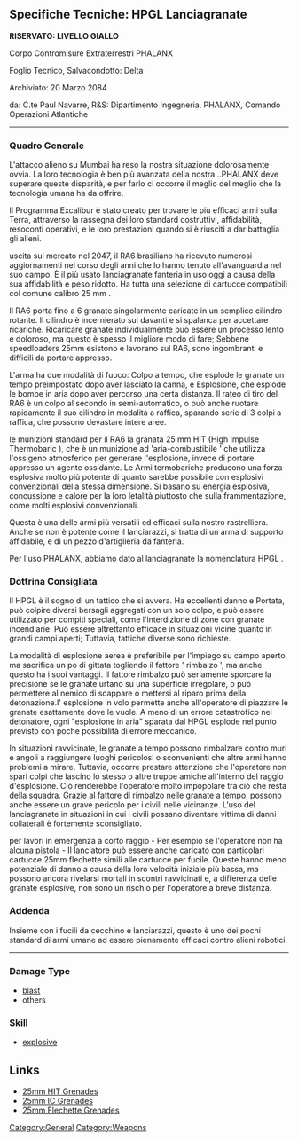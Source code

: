 ## Specifiche Tecniche: HPGL Lanciagranate

**RISERVATO: LIVELLO GIALLO**

Corpo Contromisure Extraterrestri PHALANX

Foglio Tecnico, Salvacondotto: Delta

Archiviato: 20 Marzo 2084

da: C.te Paul Navarre, R&S: Dipartimento Ingegneria, PHALANX, Comando
Operazioni Atlantiche

------------------------------------------------------------------------

### Quadro Generale

L'attacco alieno su Mumbai ha reso la nostra situazione dolorosamente
ovvia. La loro tecnologia è ben più avanzata della nostra...PHALANX deve
superare queste disparità, e per farlo ci occorre il meglio del meglio
che la tecnologia umana ha da offrire.

Il Programma Excalibur è stato creato per trovare le più efficaci armi
sulla Terra, attraverso la rassegna dei loro standard costruttivi,
affidabilità, resoconti operativi, e le loro prestazioni quando si è
riusciti a dar battaglia gli alieni.

uscita sul mercato nel 2047, il RA6 brasiliano ha ricevuto numerosi
aggiornamenti nel corso degli anni che lo hanno tenuto all'avanguardia
nel suo campo. È il più usato lanciagranate fanteria in uso oggi a causa
della sua affidabilità e peso ridotto. Ha tutta una selezione di
cartucce compatibili col comune calibro 25 mm .

Il RA6 porta fino a 6 granate singolarmente caricate in un semplice
cilindro rotante. Il cilindro è incernierato sul davanti e si spalanca
per accettare ricariche. Ricaricare granate individualmente può essere
un processo lento e doloroso, ma questo è spesso il migliore modo di
fare; Sebbene speedloaders 25mm esistono e lavorano sul RA6, sono
ingombranti e difficili da portare appresso.

L'arma ha due modalità di fuoco: Colpo a tempo, che esplode le granate
un tempo preimpostato dopo aver lasciato la canna, e Esplosione, che
esplode le bombe in aria dopo aver percorso una certa distanza. Il rateo
di tiro del RA6 è un colpo al secondo in semi-automatico, o può anche
ruotare rapidamente il suo cilindro in modalità a raffica, sparando
serie di 3 colpi a raffica, che possono devastare intere aree.

le munizioni standard per il RA6 la granata 25 mm HIT (High Impulse
Thermobaric ), che è un munizione ad 'aria-combustibile ' che utilizza
l'ossigeno atmosferico per generare l'esplosione, invece di portare
appresso un agente ossidante. Le Armi termobariche producono una forza
esplosiva molto più potente di quanto sarebbe possibile con esplosivi
convenzionali della stessa dimensione. Si basano su energia esplosiva,
concussione e calore per la loro letalità piuttosto che sulla
frammentazione, come molti esplosivi convenzionali.

Questa è una delle armi più versatili ed efficaci sulla nostro
rastrelliera. Anche se non è potente come il lanciarazzi, si tratta di
un arma di supporto affidabile, e di un pezzo d'artiglieria da fanteria.

Per l'uso PHALANX, abbiamo dato al lanciagranate la nomenclatura HPGL .

### Dottrina Consigliata

Il HPGL è il sogno di un tattico che si avvera. Ha eccellenti danno e
Portata, può colpire diversi bersagli aggregati con un solo colpo, e può
essere utilizzato per compiti speciali, come l'interdizione di zone con
granate incendiarie. Può essere altrettanto efficace in situazioni
vicine quanto in grandi campi aperti; Tuttavia, tattiche diverse sono
richieste.

La modalità di esplosione aerea è preferibile per l'impiego su campo
aperto, ma sacrifica un po di gittata togliendo il fattore ' rimbalzo ',
ma anche questo ha i suoi vantaggi. Il fattore rimbalzo può seriamente
sporcare la precisione se le granate urtano su una superficie
irregolare, o può permettere al nemico di scappare o mettersi al riparo
prima della detonazione.l' esplosione in volo permette anche
all'operatore di piazzare le granate esattamente dove le vuole. A meno
di un errore catastrofico nel detonatore, ogni "esplosione in aria"
sparata dal HPGL esplode nel punto previsto con poche possibilità di
errore meccanico.

In situazioni ravvicinate, le granate a tempo possono rimbalzare contro
muri e angoli a raggiungere luoghi pericolosi o sconvenienti che altre
armi hanno problemi a mirare. Tuttavia, occorre prestare attenzione che
l'operatore non spari colpi che lascino lo stesso o altre truppe amiche
all'interno del raggio d'esplosione. Ciò renderebbe l'operatore molto
impopolare tra ciò che resta della squadra. Grazie al fattore di
rimbalzo nelle granate a tempo, possono anche essere un grave pericolo
per i civili nelle vicinanze. L'uso del lanciagranate in situazioni in
cui i civili possano diventare vittima di danni collaterali è fortemente
sconsigliato.

per lavori in emergenza a corto raggio - Per esempio se l'operatore non
ha alcuna pistola - Il lanciatore può essere anche caricato con
particolari cartucce 25mm flechette simili alle cartucce per fucile.
Queste hanno meno potenziale di danno a causa della loro velocità
iniziale più bassa, ma possono ancora rivelarsi mortali in scontri
ravvicinati e, a differenza delle granate esplosive, non sono un rischio
per l'operatore a breve distanza.

### Addenda

Insieme con i fucili da cecchino e lanciarazzi, questo è uno dei pochi
standard di armi umane ad essere pienamente efficaci contro alieni
robotici.

------------------------------------------------------------------------

### Damage Type

- [blast](Damage/blast "wikilink")
- others

### Skill

- [explosive](Skills/explosive "wikilink")

## Links

- [25mm HIT Grenades](Equipment/Ammunition/25mm_HIT_Grenades "wikilink")
- [25mm IC Grenades](Equipment/Ammunition/25mm_IC_Grenades "wikilink")
- [25mm Flechette
  Grenades](Equipment/Ammunition/25mm_Flechette_Grenades "wikilink")

[Category:General](Category:General "wikilink")
[Category:Weapons](Category:Weapons "wikilink")